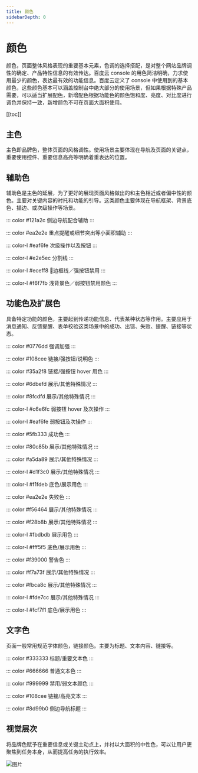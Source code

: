 ```yaml
---
title: 颜色
sidebarDepth: 0
---
```


# 颜色

颜色，页面整体风格表现的重要基本元素，色调的选择搭配，是对整个网站品牌调性的确定、产品特性信息的有效传达。百度云 console 的用色简洁明确，力求使用最少的颜色，表达最有效的功能信息。百度云定义了 console 中使用到的基本颜色，这些颜色基本可以涵盖控制台中绝大部分的使用场景，但如果根据特殊产品需要，可以适当扩展配色，新增配色根据功能色的颜色饱和度、亮度、对比度进行调色并保持一致，新增颜色不可在页面大面积使用。

[[toc]]

## 主色

主色即品牌色，整体页面的风格调性。使用场景主要体现在导航及页面的关键点，重要使用控件、重要信息高亮等明确着重表达的位置。

<color-block :color="'#19233c'" :text="'黑色主色'"/>

<color-block :color="'#108cee'" :text="'蓝色主色'"/>

## 辅助色

辅助色是主色的延展，为了更好的展现页面风格做出的和主色相近或者偏中性的颜色。主要对关键内容的衬托和功能的引导。这类颜色主要体现在导航框架、背景底色、描边、或次级操作等场景。

::: color #121a2c
侧边导航配合辅助
:::

::: color #ea2e2e
重点提醒或细节突出等小面积辅助
:::

::: color-l #eaf6fe
次级操作以及按钮
:::

::: color-l #e2e5ec
分割线
:::

::: color-l #eceff8
边框线／强按钮禁用
:::

::: color-l #f6f7fb
浅背景色／弱按钮禁用颜色
:::


## 功能色及扩展色

具备特定功能的颜色，主要起到传递功能信息、代表某种状态等作用。主要应用于消息通知、反馈提醒、表单校验这类场景中的成功、出错、失败、提醒、链接等状态。



<div class="wrp" id="blue">

::: color #0776dd
强调加强
:::

::: color #108cee
链接/强按钮/说明色
:::

::: color #35a2f8
链接/强按钮 hover 用色
:::

::: color #6dbefd
展示/其他特殊情况
:::

::: color #8fcdfd
展示/其他特殊情况
:::

::: color-l #c6e6fc
弱按钮 hover 及次操作
:::

::: color-l #eaf6fe
弱按钮及次操作
:::


</div>


<div class="wrp" id="green">

::: color #5fb333
成功色
:::

::: color #80c85b
展示/其他特殊情况
:::

::: color #a5da89
展示/其他特殊情况
:::

::: color-l #d1f3c0
展示/其他特殊情况
:::

::: color-l #f1fdeb
底色/展示用色
:::


</div>

<div class="wrp" id="red">

::: color #ea2e2e
失败色
:::

::: color #f56464
展示/其他特殊情况
:::

::: color #f28b8b
展示/其他特殊情况
:::

::: color-l #fbdbdb
展示用色
:::

::: color-l #fff5f5
底色/展示用色
:::


</div>

<div class="wrp" id="orange">

::: color #f39000
警告色
:::

::: color #f7a73f
展示/其他特殊情况
:::

::: color #fbca8c
展示/其他特殊情况
:::

::: color-l #fde7cc
展示/其他特殊情况
:::

::: color-l #fcf7f1
底色/展示用色
:::


</div>





## 文字色

页面一般常用规范字体颜色，链接颜色。主要为标题、文本内容、链接等。

::: color #333333
标题/重要文本色
:::

::: color #666666
普通文本色
:::

::: color #999999
禁用/弱文本颜色
:::

::: color #108cee
链接/高亮文本
:::

::: color #8d99b0
侧边导航标题
:::


## 视觉层次

将品牌色赋予在重要信息或关键主动点上，并衬以大面积的中性色，可以让用户更聚焦到任务本身，从而提高任务的执行效率。

![图片](http://baiduyun-guideline.bj.bcebos.com/console/style/color/05_2x.png)






<!-- 页面样式配置文件，如不懂 css 代码请勿更改 -->

<style>
    /*蓝色颜色列表配置项*/
    div.wrp#blue .colorBox.light p{
        color:#108cee;
    }
    /*绿色颜色列表配置项*/
    div.wrp#green .colorBox.light p{
        color:#5fb333;
    }
    /*红色颜色列表配置项*/
    div.wrp#red .colorBox.light p{
        color:#ea2e2e;
    }
    /*橙色颜色列表配置项*/
    div.wrp#orange .colorBox.light p{
        color:#f39000;
    }
</style>



